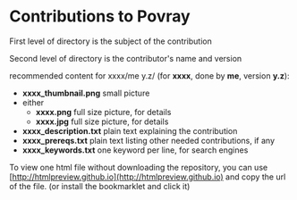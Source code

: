 # Contributions to Povray

First level of directory is the subject of the contribution

Second level of directory is the contributor's name and version

recommended content for xxxx/me y.z/ (for **xxxx**, done by **me**, version **y.z**):

*   **xxxx_thumbnail.png** small picture
*   either
    *   **xxxx.png** full size picture, for details
    *   **xxxx.jpg** full size picture, for details
*   **xxxx_description.txt** plain text explaining the contribution
*   **xxxx_prereqs.txt** plain text listing other needed contributions, if any
*   **xxxx_keywords.txt** one keyword per line, for search engines


To view one html file without downloading the repository, you can use [http://htmlpreview.github.io](http://htmlpreview.github.io) and copy the url of the file. (or install the bookmarklet and click it)
